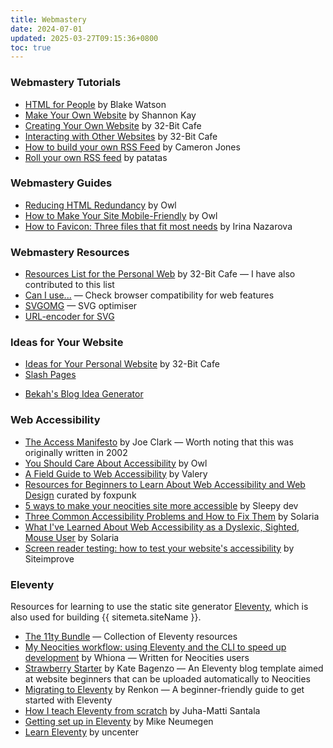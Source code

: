 ```yaml
---
title: Webmastery
date: 2024-07-01
updated: 2025-03-27T09:15:36+0800
toc: true
---
```


### Webmastery Tutorials

* [HTML for People](https://htmlforpeople.com/) by Blake Watson
* [Make Your Own Website](https://web.pixelshannon.com/make/) by Shannon Kay
* [Creating Your Own Website](https://32bit.cafe/cyowebsite/) by 32-Bit Cafe
* [Interacting with Other Websites](https://32bit.cafe/interactingontheweb/) by 32-Bit Cafe
* [How to build your own RSS Feed](https://caffeineandlasers.neocities.org/blogs/rss) by Cameron Jones
* [Roll your own RSS feed](https://thedabbler.patatas.ca/pages/roll_your_own_rss.html) by patatas

### Webmastery Guides

* [Reducing HTML Redundancy](https://owlsroost.xyz/articles/2023-12-23-reducing-html-redundancy.html) by Owl
* [How to Make Your Site Mobile-Friendly](https://owlsroost.xyz/articles/2024-06-24-how-to-make-your-site-mobile-friendly.html) by Owl
* [How to Favicon: Three files that fit most needs](https://evilmartians.com/chronicles/how-to-favicon-in-2021-six-files-that-fit-most-needs) by Irina Nazarova

### Webmastery Resources

* [Resources List for the Personal Web](https://discourse.32bit.cafe/t/resources-list-for-the-personal-web/49) by 32-Bit Cafe — I have also contributed to this list
* [Can I use...](https://caniuse.com/) — Check browser compatibility for web features
* [SVGOMG](https://jakearchibald.github.io/svgomg/) — SVG optimiser
* [URL-encoder for SVG](https://yoksel.github.io/url-encoder/)

### Ideas for Your Website

* [Ideas for Your Personal Website](https://32bit.cafe/websiteideas/) by 32-Bit Cafe
* [Slash Pages](https://slashpages.net/)
- [Bekah's Blog Idea Generator](https://www.thefrugalgamer.net/programming/blogPrompts/)

### Web Accessibility

* [The Access Manifesto](https://joeclark.org/book/sashay/serialization/AccessManifesto.html) by Joe Clark — Worth noting that this was originally written in 2002
* [You Should Care About Accessibility](https://owlsroost.xyz/articles/2023-08-20-you-should-care-about-accessibility.html) by Owl
* [A Field Guide to Web Accessibility](https://theultimatemotherfuckingwebsite.com/) by Valery
* [Resources for Beginners to Learn About Web Accessibility and Web Design](https://www.tumblr.com/foxpunk/700063063948312576/hey-you-yeah-you-with-the-cool-neocities) curated by foxpunk
* [5 ways to make your neocities site more accessible](https://sleepydev.neocities.org/posts/5%20Ways%20to%20make%20your%20Neocities%20site%20more%20accessible) by Sleepy dev
* [Three Common Accessibility Problems and How to Fix Them](https://solaria.neocities.org/beginnersaccessibility) by Solaria
* [What I've Learned About Web Accessibility as a Dyslexic, Sighted, Mouse User](https://solaria.neocities.org/accessibility) by Solaria
* [Screen reader testing: how to test your website's accessibility](https://www.siteimprove.com/glossary/screen-reader-testing/) by Siteimprove

### Eleventy
Resources for learning to use the static site generator [Eleventy](https://www.11ty.dev/), which is also used for building {{ sitemeta.siteName }}.

* [The 11ty Bundle](https://11tybundle.dev/) — Collection of Eleventy resources
* [My Neocities workflow: using Eleventy and the CLI to speed up development](https://whiona.weblog.lol/2023/10/my-neocities-workflow:-using-eleventy-and-the-cli-to-speed-up-development) by Whiona — Written for Neocities users
* [Strawberry Starter](https://strawberrystarter.neocities.org/) by Kate Bagenzo — An Eleventy blog template aimed at website beginners that can be uploaded automatically to Neocities
* [Migrating to Eleventy](https://renkotsuban.com/posts/2023-11-15-Migrating-to-Eleventy.html) by Renkon — A beginner-friendly guide to get started with Eleventy
* [How I teach Eleventy from scratch](https://hamatti.org/posts/how-i-teach-eleventy-from-scratch/) by Juha-Matti Santala
* [Getting set up in Eleventy](https://cloudcannon.com/tutorials/eleventy-beginner-tutorial/) by Mike Neumegen
* [Learn Eleventy](https://learn-eleventy.pages.dev/) by uncenter